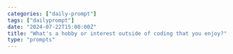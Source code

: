 ```yaml
---
categories: ["daily-prompt"]
tags: ["dailyprompt"]
date: "2024-07-22T15:00:00Z"
title: "What's a hobby or interest outside of coding that you enjoy?"
type: "prompts"
---
```

